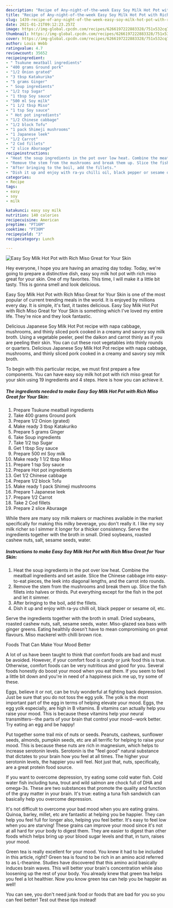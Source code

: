 ```yaml
---
description: "Recipe of Any-night-of-the-week Easy Soy Milk Hot Pot with Rich Miso Great for Your Skin"
title: "Recipe of Any-night-of-the-week Easy Soy Milk Hot Pot with Rich Miso Great for Your Skin"
slug: 1439-recipe-of-any-night-of-the-week-easy-soy-milk-hot-pot-with-rich-miso-great-for-your-skin
date: 2021-01-21T09:12:23.257Z
image: https://img-global.cpcdn.com/recipes/6266197222883328/751x532cq70/easy-soy-milk-hot-pot-with-rich-miso-great-for-your-skin-recipe-main-photo.jpg
thumbnail: https://img-global.cpcdn.com/recipes/6266197222883328/751x532cq70/easy-soy-milk-hot-pot-with-rich-miso-great-for-your-skin-recipe-main-photo.jpg
cover: https://img-global.cpcdn.com/recipes/6266197222883328/751x532cq70/easy-soy-milk-hot-pot-with-rich-miso-great-for-your-skin-recipe-main-photo.jpg
author: Louis Webb
ratingvalue: 4.7
reviewcount: 35652
recipeingredient:
- " Tsukune meatball ingredients"
- "400 grams Ground pork"
- "1/2 Onion grated"
- "3 tbsp Katakuriko"
- "5 grams Ginger"
- " Soup ingredients"
- "1/2 tsp Sugar"
- "1 tbsp Soy sauce"
- "500 ml Soy milk"
- "1 1/2 tbsp Miso"
- "1 tsp Soy sauce"
- " Hot pot ingredients"
- "1/2 Chinese cabbage"
- "1/2 block Tofu"
- "1 pack Shimeji mushrooms"
- "1 Japanese leek"
- "1/2 Carrot"
- "2 Cod fillets"
- "2 slice Aburaage"
recipeinstructions:
- "Heat the soup ingredients in the pot over low heat. Combine the meatball ingredients and set aside. Slice the Chinese cabbage into easy-to-eat pieces, the leek into diagonal lengths, and the carrot into rounds."
- "Remove the stem from the mushrooms and break them up. Slice the fish fillets into halves or thirds. Put everything except for the fish in the pot and let it simmer."
- "After bringing to the boil, add the fillets."
- "Dish it up and enjoy with ra-yu chilli oil, black pepper or sesame oil, etc."
categories:
- Recipe
tags:
- easy
- soy
- milk

katakunci: easy soy milk 
nutrition: 140 calories
recipecuisine: American
preptime: "PT16M"
cooktime: "PT30M"
recipeyield: "3"
recipecategory: Lunch

---
```



![Easy Soy Milk Hot Pot with Rich Miso Great for Your Skin](https://img-global.cpcdn.com/recipes/6266197222883328/751x532cq70/easy-soy-milk-hot-pot-with-rich-miso-great-for-your-skin-recipe-main-photo.jpg)

Hey everyone, I hope you are having an amazing day today. Today, we're going to prepare a distinctive dish, easy soy milk hot pot with rich miso great for your skin. One of my favorites. This time, I will make it a little bit tasty. This is gonna smell and look delicious.

Easy Soy Milk Hot Pot with Rich Miso Great for Your Skin is one of the most popular of current trending meals in the world. It is enjoyed by millions every day. It is simple, it's fast, it tastes delicious. Easy Soy Milk Hot Pot with Rich Miso Great for Your Skin is something which I've loved my entire life. They're nice and they look fantastic.

Delicious Japanese Soy Milk Hot Pot recipe with napa cabbage, mushrooms, and thinly sliced pork cooked in a creamy and savory soy milk broth. Using a vegetable peeler, peel the daikon and carrot thinly as if you are peeling their skin. You can cut these root vegetables into thinly rounds or quarters. Delicious Japanese Soy Milk Hot Pot recipe with napa cabbage, mushrooms, and thinly sliced pork cooked in a creamy and savory soy milk broth.


To begin with this particular recipe, we must first prepare a few components. You can have easy soy milk hot pot with rich miso great for your skin using 19 ingredients and 4 steps. Here is how you can achieve it.

<!--inarticleads1-->

##### The ingredients needed to make Easy Soy Milk Hot Pot with Rich Miso Great for Your Skin:

1. Prepare  Tsukune meatball ingredients
1. Take 400 grams Ground pork
1. Prepare 1/2 Onion (grated)
1. Make ready 3 tbsp Katakuriko
1. Prepare 5 grams Ginger
1. Take  Soup ingredients
1. Take 1/2 tsp Sugar
1. Get 1 tbsp Soy sauce
1. Prepare 500 ml Soy milk
1. Make ready 1 1/2 tbsp Miso
1. Prepare 1 tsp Soy sauce
1. Prepare  Hot pot ingredients
1. Get 1/2 Chinese cabbage
1. Prepare 1/2 block Tofu
1. Make ready 1 pack Shimeji mushrooms
1. Prepare 1 Japanese leek
1. Prepare 1/2 Carrot
1. Take 2 Cod fillets
1. Prepare 2 slice Aburaage


While there are many soy milk makers or machines available in the market specifically for making this milky beverage, you don&#39;t really it. I like my soy milk richer so I simmer it longer for a thicker consistency. Serve the ingredients together with the broth in small. Dried soybeans, roasted cashew nuts, salt, sesame seeds, water. 

<!--inarticleads2-->

##### Instructions to make Easy Soy Milk Hot Pot with Rich Miso Great for Your Skin:

1. Heat the soup ingredients in the pot over low heat. Combine the meatball ingredients and set aside. Slice the Chinese cabbage into easy-to-eat pieces, the leek into diagonal lengths, and the carrot into rounds.
1. Remove the stem from the mushrooms and break them up. Slice the fish fillets into halves or thirds. Put everything except for the fish in the pot and let it simmer.
1. After bringing to the boil, add the fillets.
1. Dish it up and enjoy with ra-yu chilli oil, black pepper or sesame oil, etc.


Serve the ingredients together with the broth in small. Dried soybeans, roasted cashew nuts, salt, sesame seeds, water. Miso-glazed sea bass with ginger greens. Eating healthily doesn&#39;t have to mean compromising on great flavours. Miso mackerel with chilli brown rice. 

Foods That Can Make Your Mood Better


A lot of us have been taught to think that comfort foods are bad and must be avoided. However, if your comfort food is candy or junk food this is true. Otherwise, comfort foods can be very nutritious and good for you. Several foods honestly do boost your mood when you eat them. If you seem to feel a little bit down and you're in need of a happiness pick me up, try some of these.

Eggs, believe it or not, can be truly wonderful at fighting back depression. Just be sure that you do not toss the egg yolk. The yolk is the most important part of the egg in terms of helping elevate your mood. Eggs, the egg yolk especially, are high in B vitamins. B vitamins can actually help you raise your mood. This is because these vitamins help your neural transmitters--the parts of your brain that control your mood--work better. Try eating an egg and be happy!

Put together some trail mix of nuts or seeds. Peanuts, cashews, sunflower seeds, almonds, pumpkin seeds, etc are all terrific for helping to raise your mood. This is because these nuts are rich in magnesium, which helps to increase serotonin levels. Serotonin is the "feel good" natural substance that dictates to your brain how you feel at all times. The higher your serotonin levels, the happier you will feel. Not just that, nuts, specifically, are a great protein food source.

If you want to overcome depression, try eating some cold water fish. Cold water fish including tuna, trout and wild salmon are chock full of DHA and omega-3s. These are two substances that promote the quality and function of the gray matter in your brain. It's true: eating a tuna fish sandwich can basically help you overcome depression. 

It's not difficult to overcome your bad mood when you are eating grains. Quinoa, barley, millet, etc are fantastic at helping you be happier. They can help you feel full for longer also, helping you feel better. It's easy to feel low when you are starving! These grains can improve your mood since it's not at all hard for your body to digest them. They are easier to digest than other foods which helps bring up your blood sugar levels and that, in turn, raises your mood.

Green tea is really excellent for your mood. You knew it had to be included in this article, right? Green tea is found to be rich in an amino acid referred to as L-theanine. Studies have discovered that this amino acid basically induces brain waves. This will better your brain's concentration while also loosening up the rest of your body. You already knew that green tea helps you feel a lot healthier. Now you know green tea can help you be happier as well!

You can see, you don't need junk food or foods that are bad for you so you can feel better! Test out  these tips  instead!

